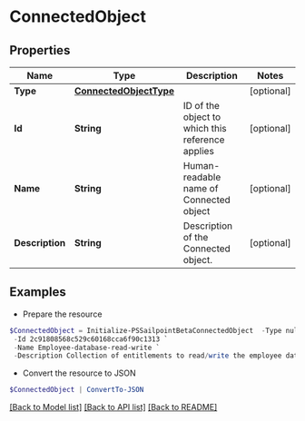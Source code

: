 # ConnectedObject
## Properties

Name | Type | Description | Notes
------------ | ------------- | ------------- | -------------
**Type** | [**ConnectedObjectType**](ConnectedObjectType.md) |  | [optional] 
**Id** | **String** | ID of the object to which this reference applies | [optional] 
**Name** | **String** | Human-readable name of Connected object | [optional] 
**Description** | **String** | Description of the Connected object. | [optional] 

## Examples

- Prepare the resource
```powershell
$ConnectedObject = Initialize-PSSailpointBetaConnectedObject  -Type null `
 -Id 2c91808568c529c60168cca6f90c1313 `
 -Name Employee-database-read-write `
 -Description Collection of entitlements to read/write the employee database.
```

- Convert the resource to JSON
```powershell
$ConnectedObject | ConvertTo-JSON
```

[[Back to Model list]](../README.md#documentation-for-models) [[Back to API list]](../README.md#documentation-for-api-endpoints) [[Back to README]](../README.md)

